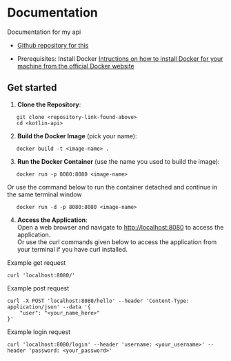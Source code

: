 # Documentation

Documentation for my api
* [Github repository for this](https://github.com/DamienRoussos/kotlin-springboot-api)

* Prerequisites: Install Docker [Intructions on how to install Docker for your machine from the official Docker website](https://docs.docker.com/engine/install/)

## Get started

1. **Clone the Repository**:
```
   git clone <repository-link-found-above>
   cd <kotlin-api>
```

2. **Build the Docker Image** (pick your name):
```
   docker build -t <image-name> .
```

3. **Run the Docker Container** (use the name you used to build the image):
```
   docker run -p 8080:8080 <image-name>
```
   Or use the command below to run the container detached and continue in the same terminal window
```
   docker run -d -p 8080:8080 <image-name>
```
4. **Access the Application**:  
   Open a web browser and navigate to [http://localhost:8080](http://localhost:8080) to access the application.  
   Or use the curl commands given below to access the application from your terminal if you have curl installed.

Example get request
```shell
curl 'localhost:8080/'
```

Example post request
```shell
curl -X POST 'localhost:8080/hello' --header 'Content-Type: application/json' --data '{
    "user": "<your_name_here>"
}'
```

Example login request
```shell
curl 'localhost:8080/login' --header 'username: <your_username>' --header 'password: <your_password>'
```